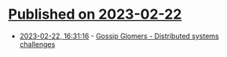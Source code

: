 # [Published on 2023-02-22](index.md)

* [2023-02-22, 16:31:16](https://lobste.rs/s/iuvnyf/gossip_glomers_distributed_systems) - [Gossip Glomers - Distributed systems challenges](https://fly.io/blog/gossip-glomers/)
